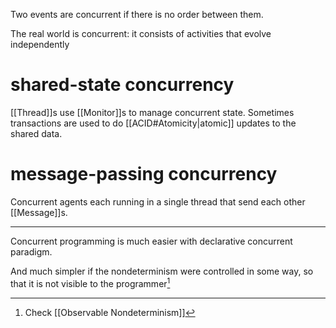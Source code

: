 Two events are concurrent if there is no order between them.

The real world is concurrent: it consists of activities that evolve independently

# shared-state concurrency

[[Thread]]s use [[Monitor]]s to manage concurrent state. Sometimes transactions are used to do [[ACID#Atomicity|atomic]] updates to the shared data.

# message-passing concurrency

Concurrent agents each running in a single thread that send each other [[Message]]s.

---

Concurrent programming is much easier with declarative concurrent paradigm.

And much simpler if the nondeterminism were controlled in some way, so that it is not visible to the programmer[^1]

[^1]: Check [[Observable Nondeterminism]]